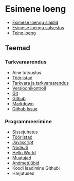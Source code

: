 # Esimene loeng

- [Esimese loengu slaidid](Slides.md)
- [Esimese loengu salvestus](https://youtu.be/917zsHa_wrc)
- [Teine loeng](../Lesson-02/README.md)

## Teemad

### Tarkvaraarendus

- Aine tutvustus
- [Tööriistad](../../../Subjects/Software-Development/Topics/Tools/README.md)
- [Tarkvara ja tarkvaraarendus](../../../Subjects/Software-Development/Topics/Software/README.md)
- [Versioonikontroll](../../../Subjects/Software-Development/Topics/Version-Control/README.md)
- [Git](../../../Subjects/Software-Development/Topics/Git/README.md)
- [Github](../../../Subjects/Software-Development/Topics/Github/README.md)
- [Markdown](../../../Subjects/Software-Development/Topics/Markdown/README.md)
- [Github Issue](../../../Subjects/Software-Development/Topics/Github-Issue/README.md)

### Programmeerimine

- [Sissejuhatus](../../../Subjects/Programming-Basics/Topics/Introduction/README.md)
- [Tööriistad](../../../Subjects/Programming-Basics/Topics/Tools/README.md)
- [Javascript](../../../Subjects/Programming-Basics/Topics/Javascript/README.md)
- [NodeJS](../../../Subjects/Programming-Basics/Topics/NodeJS/README.md)
- [Hello World](../../../Subjects/Programming-Basics/Topics/HelloWorld/README.md)
- [Muutujad](../../../Subjects/Programming-Basics/Topics/Variables/README.md)
- [Andmetüübid](../../../Subjects/Programming-Basics/Topics/Data-Types/README.md)
- Koodi laadimine Githubi
- Harjutused
